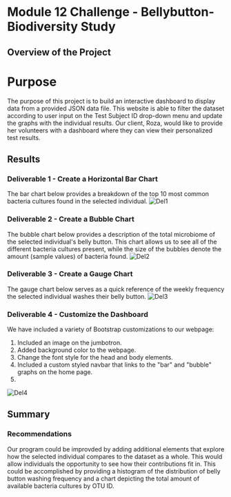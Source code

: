 # Module 12 Challenge - Bellybutton-Biodiversity Study

## Overview of the Project

# Purpose

The purpose of this project is to build an interactive dashboard to display data from a provided JSON data file. This website is able to filter the dataset according to user input on the Test Subject ID drop-down menu and update the graphs with the individual results. Our client, Roza, would like to provide her volunteers with a dashboard where they can view their personalized test results. 

## Results

### Deliverable 1 - Create a Horizontal Bar Chart
The bar chart below provides a breakdown of the top 10 most common bacteria cultures found in the selected individual.
![Del1](https://user-images.githubusercontent.com/103288980/180367066-d0e37fcd-1785-42e2-82aa-47427f2b7e9f.PNG)

### Deliverable 2 - Create a Bubble Chart
The bubble chart below provides a description of the total microbiome of the selected individual's belly button. This chart allows us to see all of the different bacteria cultures present, while the size of the bubbles denote the amount (sample values) of bacteria found.
![Del2](https://user-images.githubusercontent.com/103288980/180367091-1297c3ab-953d-41fc-acfc-5bf2b2cfa592.PNG)

### Deliverable 3 - Create a Gauge Chart
The gauge chart below serves as a quick reference of the weekly frequency the selected individual washes their belly button.
![Del3](https://user-images.githubusercontent.com/103288980/180367105-81555107-0526-4e0d-98f7-e2d11e8acc49.PNG)

### Deliverable 4 - Customize the Dashboard
We have included a variety of Bootstrap customizations to our webpage:
1. Included an image on the jumbotron.
2. Added background color to the webpage.
3. Change the font style for the head and body elements.
4. Included a custom styled navbar that links to the "bar" and "bubble" graphs on the home page.
5. 
![Del4](https://user-images.githubusercontent.com/103288980/180367118-f53f66aa-c2b1-4b66-94de-6117c58c0e06.PNG)

## Summary

### Recommendations
Our program could be improvded by adding additional elements that explore how the selected individual compares to the dataset as a whole. This would allow individuals the opportunity to see how their contributions fit in. This could be accomplished by providing a histogram of the distribution of belly button washing frequency and a chart depicting the total amount of available bacteria cultures by OTU ID.
